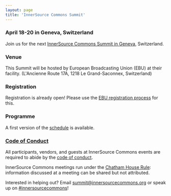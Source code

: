 ```yaml
---
layout: page
title: 'InnerSource Commons Summit'
---
```


### April 18-20 in Geneva, Switzerland

Join us for the next [InnerSource Commons Summit in Geneva](https://tech.ebu.ch/innersource2017), Switzerland.

### Venue

This Summit will be hosted by European Broadcasting Union (EBU) at their facility. (L'Ancienne Route 17A, 1218 Le Grand-Saconnex, Switzerland)

### Registration

Registration is already open! Please use the [EBU registration process](https://www.regonline.co.uk/Innersource2017) for this.

### Programme

A first version of the [schedule](https://tech.ebu.ch/files/live/sites/tech/files/shared/events/innersource17/isc_programme_v1_0.docx.pdf) is available.


### [Code of Conduct](/events/conduct/)

All participants, vendors, and guests at InnerSource Commons events are required to abide by the [code of conduct](/events/conduct/). 


InnerSource Commons meetings run under the [Chatham House Rule](https://en.wikipedia.org/wiki/Chatham_House_Rule): information discussed at a meeting can be shared but not attributed.

Interested in helping out? Email <summit@innersourcecommons.org> or speak up on [#innersourcecommons](https://innersourcecommons-inviter.herokuapp.com/)!
